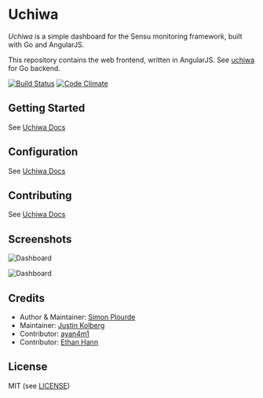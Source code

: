 # Uchiwa

*Uchiwa* is a simple dashboard for the Sensu monitoring framework, built with Go and AngularJS.

This repository contains the web frontend, written in AngularJS.
See [uchiwa](https://github.com/sensu/uchiwa) for Go backend.

[![Build Status](https://travis-ci.org/sensu/uchiwa-web.svg?branch=master)](https://travis-ci.org/sensu/uchiwa-web)
[![Code Climate](https://codeclimate.com/github/sensu/uchiwa-web/badges/gpa.svg)](https://codeclimate.com/github/sensu/uchiwa)

## Getting Started

See [Uchiwa Docs](https://uchiwa.io/#/docs/getting-started)

## Configuration
See [Uchiwa Docs](https://uchiwa.io/#/docs/config)

## Contributing
See [Uchiwa Docs](https://uchiwa.io/#/docs/contributing)

## Screenshots

![Dashboard](http://palourde.github.io/images/uchiwa-dashboard.png)

![Dashboard](http://palourde.github.io/images/uchiwa-client.png)

## Credits
* Author & Maintainer: [Simon Plourde][author]
* Maintainer: [Justin Kolberg][amdprophet]
* Contributor: [ayan4m1][ayan4m1]
* Contributor: [Ethan Hann][ethanhann]

## License
MIT (see [LICENSE][license])

[author]:                 https://github.com/palourde
[license]:                https://github.com/palourde/uchiwa/blob/master/LICENSE
[ethanhann]:              https://github.com/ethanhann
[ayan4m1]:                https://github.com/ayan4m1
[amdprophet]:             https://github.com/amdprophet
